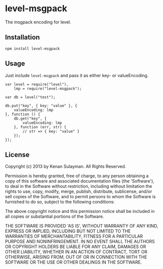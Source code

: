 level-msgpack
=============

The msgpack encoding for level.

Installation
------------

  `npm install level-msgpack`

Usage
------------

Just include `level-msgpack` and pass it as either key- or valueEncoding.

	var level = require("level"),
		lmp = require("level-msgpack");

	var db = level("test");

	db.put("key", { key: "value" }, {
		valueEncoding: lmp
	}, function () {
		db.get("key", {
			valueEncoding: lmp
		}, function (err, str) {
			// str => { key: "value" }
		});
	});

License
------------

Copyright (c) 2013 by Kenan Sulayman. All Rights Reserved.

Permission is hereby granted, free of charge, to any person obtaining a copy of
this software and associated documentation files (the 'Software'), to deal in
the Software without restriction, including without limitation the rights to use,
copy, modify, merge, publish, distribute, sublicense, and/or sell copies of the
Software, and to permit persons to whom the Software is furnished to do so,
subject to the following conditions:

The above copyright notice and this permission notice shall be included in all
copies or substantial portions of the Software.

THE SOFTWARE IS PROVIDED 'AS IS', WITHOUT WARRANTY OF ANY KIND, EXPRESS OR
IMPLIED, INCLUDING BUT NOT LIMITED TO THE WARRANTIES OF MERCHANTABILITY, FITNESS
FOR A PARTICULAR PURPOSE AND NONINFRINGEMENT. IN NO EVENT SHALL THE AUTHORS OR
COPYRIGHT HOLDERS BE LIABLE FOR ANY CLAIM, DAMAGES OR OTHER LIABILITY, WHETHER
IN AN ACTION OF CONTRACT, TORT OR OTHERWISE, ARISING FROM, OUT OF OR IN
CONNECTION WITH THE SOFTWARE OR THE USE OR OTHER DEALINGS IN THE SOFTWARE.
